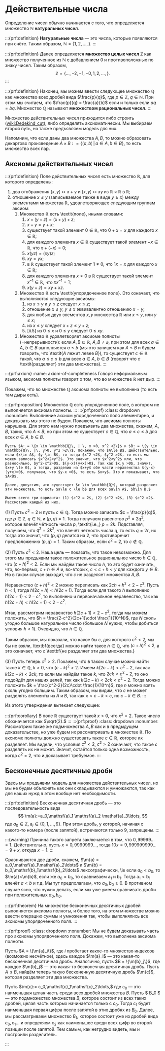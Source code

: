 # Действительные числа

Определение чисел обычно начинается с того, что определяется множество $\mathbb{N}$ **натуральных чисел**. 

:::{prf:definition} 
**Натуральные числа** — это числа, которые появляются при счёте. 
Таким образом, $\mathbb{N} = \{1,2,\ldots,\}$. 
:::

:::{prf:definition}
Далее определяется **множество целых чисел** $\mathbb{Z}$ как множество полученное из $\mathbb{N}$ с добавлением $0$ и противоположных по знаку чисел. Таким образом,
$$
\mathbb{Z} = \{\ldots, -2,-1,-0,1,2,\ldots,\}.
$$
:::

:::{prf:definition}
Наконец, мы можем ввести следующее множество $\mathbb{Q}$ как множество всех дробей вида $\frac{p}{q}$, где $p\in\mathbb{Z}$, $q \in \mathbb{N}$. При этом мы считаем, что $\frac{p}{q} = \frac{a}{b}$ если и только если $aq = bq$. Множество $\mathbb{Q}$ называют **множеством рациональных чисел.**
:::

Множество действительных чисел приходится либо строить (<wiki:Dedekind_cut>), либо определять аксиоматически. Мы выбираем второй путь, но также предъявляем модель для них.

Напомним, что если даны два множества $A, B$, то можно образовать декартово произведение $A\times B: = \{(a,b)\,|\, a\in A, b\in B\}$, то есть множество всех пар.

## Аксиомы действительных чисел

:::{prf:definition}
Поле действительных чисел есть множество $\mathbb{R}$, для которого определены:

1. два отображения $(x,y)\mapsto x+y$ и $(x,y) \mapsto xy$ из $\mathbb{R}\times \mathbb{R}$ в $\mathbb{R}$;
2. отношение $x \le y$ (записываемое также в виде $y \ge  x$) между элементами множества $\mathbb{R},$ удовлетворяющее следующим группам аксиом:
    1. Множество $\mathbb{R}$ есть \textit{поле}, иными словами:
        1. $x+ (y+z) = (x+y)+z;$
        2. $x+y = y+x;$
        3. существует такой элемент $0 \in \mathbb{R}$, что $0+x= x$ для каждого $x \in \mathbb{R};$
        4. для каждого элемента $x\in \mathbb{R}$ существует такой элемент $-x \in \mathbb{R}$, что $x+(-x) = 0$;
        5. $x(yz) = (xy)z;$
        6. $xy = yx;$
        7. в $\mathbb{R}$ существует такой элемент $1 \ne 0$, что $1 x = x$ для каждого $x\in \mathbb{R};$
        8. для каждого элемента $x \ne 0$ в $\mathbb{R}$ существует такой элемент $x^{-1} \in \mathbb{R}$, что $xx^{-1} = 1;$
        9. $x(y+z) = xy + xz$.
    2. Множество $\mathbb{R}$ есть \textit{упорядоченное поле}. Это означает, что выполняются следующие аксиомы:
        1. из $x\le y$ и $y\le z$ следует $x\le z$;
        2. отношение $x\le y$, $y\le x$ эквивалентно отношению $x = y$;
        3. для любых двух элементов $x,y$ множества $\mathbb{R}$ или $x\le y$, или $y \le x$;
        4. из $x \le y$ следует $x+z \le y+z$;
        5. [ii.5] из $0 \le x$ и $0 \le y$ следует $0 \le xy$.
    3. Множество $\mathbb{R}$ удовлетворяет аксиоме полноты (=непрерывности):
    если $A,B\subseteq \mathbb{R}$, $A,B \ne \varnothing$, при этом для всех $a\in A$, $b\in B$ выполняется $a \le b$ (мы это запишем как $A\le B$ и будем говорить, что \textit{$A$ лежит левее $B$}), то существует $c \in \mathbb{R}$ такой, что $a\le c \le b$ для всех $a\in A$, $b\in B$ (говорят что $c$ \textit{разделяет} эти два множества).
:::

:::{prf:axiom}
:name: axiom-of-completeness
Говоря неформальным языком, аксиома полноты говорит о том, что во множестве $\mathbb{R}$ нет дыр. 
:::

Покажем, что во множестве $\mathbb{Q}$ аксиома полноты не выполнена (то есть там дыры есть).

:::{prf:proposition}
    Множество $\mathbb{Q}$ есть упорядоченное поле, в котором не выполняется аксиома полноты.
:::
:::{prf:proof}
:class: dropdown
:nonumber:
    Выполнение аксиом упорядоченного поля элементарно, и доказывать мы этого не будем. Покажем, что аксиома полноты нарушена. Для этого нам нужно предъявить два множества, скажем, $A,B$, таких, что $A \le B$, но при этом не существует $c\in \mathbb{Q}$, что $a\le c \le b$ для всех $a\in A$, $b\in B.$

    Пусть $A: = \{x \in \mathbb{Q}\, | \, x >0, x^2 <2\}$ и $B: = \{y \in \mathbb{Q}\, |\, y>0, y^2 >2\}$. Покажем, что $A\le B$. Действительно, если $x\in A$, $y \in B$, то тогда $x^2 <2$, $y^2 >2$, то есть мы можем записать $x^2<2<y^2$. Это значит, что $x^2<y^2$ или, что равносильно, $y^2-x^2>0$, $(y-x)(y+x)>0$. Так как $x,y >0$, значит, $x+y \le 0$, а тогда, разделив на $x+y$ обе части неравенства $(y-x)(y+x)>0$, получаем, что $y-x >0$, то есть $x<y$. Это и показывает, что $A<B$.

    Далее, допустим, что существует $c \in \mathbb{Q}$, который разделяет эти множества, то есть $a\le c \le b$ для всех $a\in A$, $b\in B.$

    Имеем всего три варианта: (1) $c^2 = 2$, (2) $c^2 <2$, (3) $c^2 >2$. Рассмотрим каждый из них.
    
(1) Пусть $c^2 =2$ и пусть $c\in \mathbb{Q}$. Тогда можно записать $c = \frac{p}{q}$, где $p \in \mathbb{Z}$, $q \in \mathbb{N}$, и $(p,q) = 1$. Тогда получаем равенство $p^2 = 2q^2$, которое влечёт чётность числа $p$, \textit{i.e.,} $p = 2k$. Подставляя, получаем, что $q^2 = 2k^2$, что влечёт чётность числа $q$, то есть $q = 2r$, но тогда это значит, что $(p,q)$ делится на $2$, что противоречит предположению $(p,q) =1$. Таким образом, если $c^2 = 2$, то $c\notin \mathbb{Q}$.
    
(2) Пусть $c^2 <2$. Наша цель — показать, что такое невозможно. Для этого мы предъявим такое положительное рациональное число $h\in \mathbb{Q}$, что $(c+h)^2 <2$. Если мы найдём такое число $h$, то это будет означать, что, во-первых, $c+h \in A$ и, во-вторых, $c < c+h <y$ для каждого $y \in B$. Но в таком случае выходит, что $c$ не разделяет множества $A,B$.

Неравенство $(c+h)^2<2$ можно переписать как $2ch + h^2 < 2- c^2$. Пусть $h<1$, тогда $h(2c+h)<h(2c+1)$. Тогда если для такого $h$ выполнено $h(2c+1)<2-c^2$, то выполнено и первоначальное неравенство, так как $h(2c+h)<h(2c+1)<2-c^2$.

Итак, рассмотрим неравенство $h(2c+1)<2-c^2$, тогда мы можем положить, что $h = \frac{2-c^2}{2c+1}\cdot \frac{1}{10^N}$, где $N$ сколь угодно большое натуральное число (большое $N$ нужно, чтобы добиться условия $h<1$). Очевидно, что $h \in \mathbb{Q}.$

Таким образом, мы показали, что какое бы $c$, для которого $c^2<2$, мы бы не взяли, \textbf{всегда} можно найти такое $h\in \mathbb{Q}$, что $(c+h)^2<2$, а это означает, что $c$ \textbf{не разделяет эти два множества.}

(3) Пусть теперь $c^2>2$. Покажем, что в таком случае можно найти такое $k\in \mathbb{Q}$, $k>0$, что $(c-k)^2 >2$. Имеем $k(2c-k)<c^2-2$, так как $k(2c - k)<2ck$, то если мы найдём такое $k$, что $2ck < c^2 - 2$, то оно подойдёт для наших целей, так как $k(2c-k)<2ck < c^2-2$. Тогда можно положить $k = \frac{c^2-2}{2c}\cdot \frac{1}{10^n}$, где $n$ можно взять сколь угодно большим. Таким образом, мы видим, что $c$ не может разделять элементы из $A$ и $B$, так как $x<c-k<c$, но $c-k \in B$. 
:::

Из этого утверждения вытекает следующее:

:::{prf:corollary}
    В поле $\mathbb{R}$ существует такой $x>0$, что $x^2 = 2$. Такое число обозначается как $\sqrt{2}.$
:::
:::{prf:proof}
:class: dropdown
:nonumber:
 Рассмотрим такие же подмножества $A,B$ как и в предыдущем доказательстве, но уже будем их рассматривать в множестве $\mathbb{R}$. По аксиоме полноты должно существовать такое $c\in \mathbb{R}$, которое их разделяет.  Мы видели, что условия $c^2<2$, $c^2>2$ означают, что такое $c$ разделять их не может. Значит, остаётся только одна возможность, когда $c^2 =2$, что и доказывает требуемое.
:::

## Бесконечные десятичные дроби

Здесь мы предъявим модель для множества действительных чисел, но мы не будем объяснять как они складываются и умножаются, так как для наших нужд в этом вообще нет необходимости.


:::{prf:definition}
    Бесконечная десятичная дробь — это последовательность вида 
    $$
     \m{a}:=a_0,\mathsf{a}_1 \mathsf{a}_2 \mathsf{a}_3\ldots,
    $$
где $a_0 \in \mathbb{Z}$, $\mathsf{a}_i \in \{0,1,\ldots, 9\}$. При этом дробь, у которой, начиная с какого-то номера (после запятой), встречаются только $9$, запрещены.
:::

:::{warning}
    Причина такого запрета заключается в том, что $0,99999\ldots = 1$. Действительно, пусть $x = 0,9999999\ldots$, тогда $10x = 9,999999999\ldots = 9 + x$, откуда $x=1$.
:::

Сравниваются две дроби, скажем, $\m{a} = a_0,\mathsf{a}_1\mathsf{a}_2\ldots$ и $\m{b} = b_0,\mathsf{b}_1\mathsf{b}_2\ldots$ лексографически, \ie если $a_0<b_0$, то $\m{a}<\m{b}$, если же $a_0=b_0$, то сравниваем $\mathsf{a}_1$ и $\mathsf{b}_1$. Тогда $\mathsf{a}_1<\mathsf{b}_1$ влечёт $a<b$ и т.д. Мы тут предполагаем, что $a_0,b_0 \ge 0$. В противном случае ясно, что нужно делать, если мы уже умеем сравнивать дроби при положительных $a_0,b_0.$

:::{prf:theorem}
    На множестве бесконечных десятичных дробей выполняется аксиома полноты, и более того, на этом множестве можно ввести операцию суммы и умножения так, чтобы выполнялись все аксиомы упорядоченного поля.
:::

:::{prf:proof}
:class: dropdown
:nonumber:
Мы не будем доказывать часть про аксиомы упорядоченного поля. Докажем, что выполнена аксиома полноты.

Пусть $A = \{\m{a}_i\}$, где $i$ пробегает какое-то множество индексов (возможно несчётное), здесь каждое $\m{a}_i$ — это какая-то бесконечная десятичная дробь. Аналогично, пусть $B = \{\m{b}_j\}$, где каждое $\m{b}_j$ — это какая-то бесконечная десятичная дробь. Пусть $A\le B$, найдём теперь такую бесконечную десятичную дробь $\m{c}$, которая разделяет эти два множества. 

Пусть $\m{c}:= c_0,\mathsf{c}_1\mathsf{c}_2\ldots,$ где $c_0$ — это наименьшая целая часть среди всех дробей множества $B$. Пусть $ B_0 $ — это подмножество множества $B$, которое состоит из всех таких дробей, целая часть которых начинается только с $c_0$. Тогда $c_1$ будет наименьшая первая цифра после запятой в этих дробях из $B_0$. Далее, мы рассматриваем множество $B_1$, которое состоит уже из дробей вида $c_0,\mathsf{c}_1\ldots$ и определяем $\mathsf{c}_2$ как наименьшее среди всех цифр во второй позиции после запятой. Тем самым, как нетрудно видеть, мы и построили разделитель.
 
:::